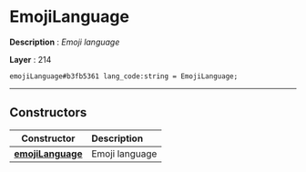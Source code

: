 # EmojiLanguage

**Description** : *Emoji language*

**Layer** : 214

```tl
emojiLanguage#b3fb5361 lang_code:string = EmojiLanguage;
```

---

## Constructors

| Constructor | Description |
| :---: | :--- |
| [**emojiLanguage**](constructor/emojiLanguage) | Emoji language |